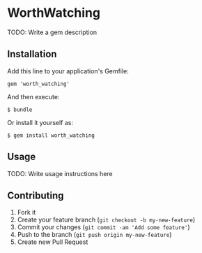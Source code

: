 # WorthWatching

TODO: Write a gem description

## Installation

Add this line to your application's Gemfile:

    gem 'worth_watching'

And then execute:

    $ bundle

Or install it yourself as:

    $ gem install worth_watching

## Usage

TODO: Write usage instructions here

## Contributing

1. Fork it
2. Create your feature branch (`git checkout -b my-new-feature`)
3. Commit your changes (`git commit -am 'Add some feature'`)
4. Push to the branch (`git push origin my-new-feature`)
5. Create new Pull Request
